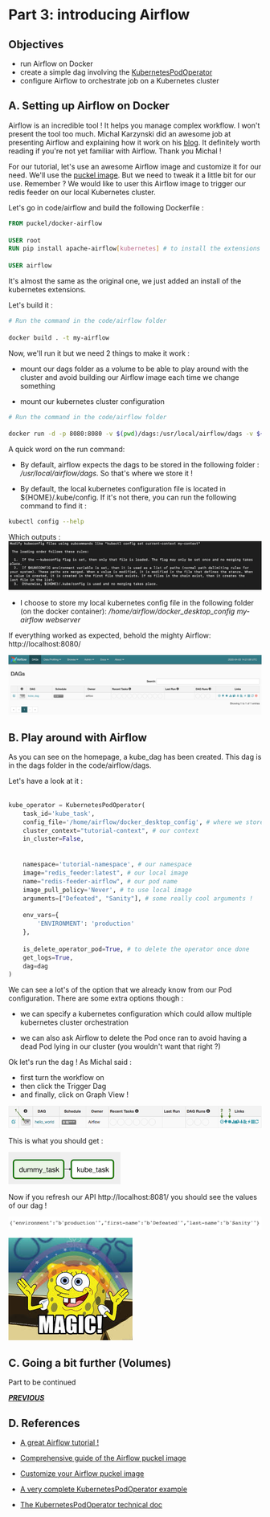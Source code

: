 # Part 3: introducing Airflow

## Objectives

- run Airflow on Docker
- create a simple dag involving the [KubernetesPodOperator](https://airflow.readthedocs.io/en/latest/howto/operator/kubernetes.html)
- configure Airflow to orchestrate job on a Kubernetes cluster

## A. Setting up Airflow on Docker

Airflow is an incredible tool ! It helps you manage complex workflow. I won't present the tool too much. Michal Karzynski did an awesome job at presenting Airflow and explaining how it work on his [blog](http://michal.karzynski.pl/blog/2017/03/19/developing-workflows-with-apache-airflow/). It definitely worth reading if you're not yet familiar with Airflow. Thank you Michal !

For our tutorial, let's use an awesome Airflow image and customize it for our need. We'll use the [puckel image](https://github.com/puckel/docker-airflow). But we need to tweak it a little bit for our use. Remember ? We would like to user this Airflow image to trigger our redis feeder on our local Kubernetes cluster.

Let's go in code/airflow and build the following Dockerfile :

```Dockerfile
FROM puckel/docker-airflow

USER root
RUN pip install apache-airflow[kubernetes] # to install the extensions that we need

USER airflow
```

It's almost the same as the original one, we just added an install of the kubernetes extensions.

Let's build it :

```bash
# Run the command in the code/airflow folder

docker build . -t my-airflow
```

Now, we'll run it but we need 2 things to make it work :

- mount our dags folder as a volume to be able to play around with the cluster and avoid building our Airflow image each time we change something

- mount our kubernetes cluster configuration

```bash
# Run the command in the code/airflow folder

docker run -d -p 8080:8080 -v $(pwd)/dags:/usr/local/airflow/dags -v ${HOME}/.kube/config:/home/airflow/docker_desktop_config my-airflow webserver
```

A quick word on the run command:

- By default, airflow expects the dags to be stored in the following folder : */usr/local/airflow/dags*. So that's where we store it !

- By default, the local kubernetes configuration file is located in ${HOME}/.kube/config. If it's not there, you can run the following command to find it :

```bash
kubectl config --help
```

Which outputs :
![kubernetes-config](images/part3/kubernetes-config.png)

- I choose to store my local kubernetes config file in the following folder (on the docker container): */home/airflow/docker_desktop_config my-airflow webserver*

If everything worked as expected, behold the mighty Airflow: http://localhost:8080/

![mighty-airflow](images/part3/mighty-airflow.png)

## B. Play around with Airflow

As you can see on the homepage, a kube_dag has been created. This dag is in the dags folder in the code/airflow/dags.

Let's have a look at it :

```python

kube_operator = KubernetesPodOperator(
    task_id='kube_task', 
    config_file='/home/airflow/docker_desktop_config', # where we stored our kubernetes config file
    cluster_context="tutorial-context", # our context
    in_cluster=False,


    namespace='tutorial-namespace', # our namespace
    image="redis_feeder:latest", # our local image
    name="redis-feeder-airflow", # our pod name
    image_pull_policy='Never', # to use local image
    arguments=["Defeated", "Sanity"], # some really cool arguments !

    env_vars={
        'ENVIRONMENT': 'production'
    },

    is_delete_operator_pod=True, # to delete the operator once done
    get_logs=True,
    dag=dag
)
```

We can see a lot's of the option that we already know from our Pod configuration. There are some extra options though :

- we can specify a kubernetes configuration which could allow multiple kubernetes cluster orchestration

- we can also ask Airflow to delete the Pod once ran to avoid having a dead Pod lying in our cluster (you wouldn't want that right ?)

Ok let's run the dag ! As Michal said :

- first turn the workflow on
- then click the Trigger Dag
- and finally, click on Graph View !

![michal-karzynski-blog-picture](images/part3/hello-world-start.png)

This is what you should get :

![kube-task](images/part3/kube-task.png)

Now if you refresh our API http://localhost:8081/ you should see the values of our dag !

![final-result](images/part3/final-result.png)

![magic](images/part2/magic.jpeg)

## C. Going a bit further (Volumes)

Part to be continued

***[PREVIOUS](Part2.md)***

## D. References

- [A great Airflow tutorial !](http://michal.karzynski.pl/blog/2017/03/19/developing-workflows-with-apache-airflow/)

- [Comprehensive guide of the Airflow puckel image](https://medium.com/@itunpredictable/apache-airflow-on-docker-for-complete-beginners-cf76cf7b2c9a)

- [Customize your Airflow puckel image](https://github.com/puckel/docker-airflow/issues/261)

- [A very complete KubernetesPodOperator example](https://varlogdiego.com/airflow-kubernetes-operator)

- [The KubernetesPodOperator technical doc](https://airflow.apache.org/docs/stable/_api/airflow/contrib/operators/kubernetes_pod_operator/index.html)
